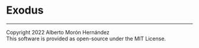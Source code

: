 # Exodus


---

Copyright 2022 Alberto Morón Hernández  
This software is provided as open-source under the MIT License.
